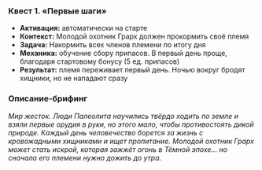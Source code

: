 ### Квест 1. «Первые шаги»

- **Активация:** автоматически на старте
- **Контекст:** Молодой охотник Грарх должен прокормить своё племя
- **Задача:** Накормить всех членов племени по итогу дня
- **Механика:** обучение сбору припасов. В первый день проще, благодаря стартовому бонусу (5 ед. припасов)
- **Результат:** племя переживает первый день. Ночью вокруг бродят хищники, но не нападают сразу

### Описание-брифинг

_Мир жесток. Люди Палеолита научились твёрдо ходить по земле и взяли первые орудия в руки, но этого мало, чтобы противостоять дикой природе. Каждый день человечество борется за жизнь с кровожадными хищниками и ищет пропитание. Молодой охотник Грарх может стать искрой, которая зажжёт огонь в Тёмной эпохе... но сначала его племени нужно дожить до утра._